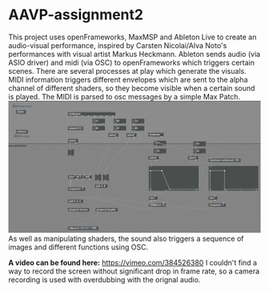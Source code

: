 # AAVP-assignment2

This project uses openFrameworks, MaxMSP and Ableton Live to create an audio-visual performance, inspired by Carsten Nicolai/Alva Noto's performances with visual artist Markus Heckmann. Ableton sends audio (via ASIO driver) and midi (via OSC) to openFrameworks which triggers certain scenes. There are several processes at play which generate the visuals. MIDI information triggers different envelopes which are sent to the alpha channel of different shaders, so they become visible when a certain sound is played. The MIDI is parsed to osc messages by a simple Max Patch.
![alt text](https://github.com/tom0000000/AAVP-assignment2/blob/master/maxpatch.JPG "screenshot")
As well as manipulating shaders, the sound also triggers a sequence of images and different functions using OSC.

<b>A video can be found here:</b> https://vimeo.com/384526380
I couldn't find a way to record the screen without significant drop in frame rate, so a camera recording is used with overdubbing with the orignal audio.
